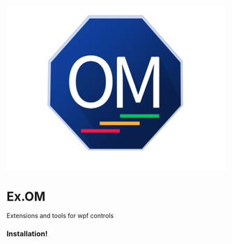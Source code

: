 ![OM](https://raw.githubusercontent.com/EliezerVM/Ex.OM/master/OM.png)
# Ex.OM
Extensions and tools for wpf controls

### Installation!
